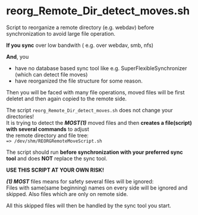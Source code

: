 # reorg_Remote_Dir_detect_moves.sh

Script to reorganize a remote directory (e.g. webdav) before synchronization 
 to avoid large file operation.

**If you sync** over low bandwith ( e.g. over webdav, smb, nfs)

**And**, you
   * have no database based sync tool like e.g. SuperFlexibleSynchronizer (which can detect file moves)
   * have reorganized the file structure for some reason. 

Then you will be faced with many file operations, moved files will be first deletet and then again copied to the remote side. 

The script `reorg_Remote_Dir_detect_moves.sh` does not change your directories!  
It is trying to detect the **_MOST(1)_** moved files and then **creates a file(script) with several commands** to adjust  
the remote directory and file tree:  
`=> /dev/shm/REORGRemoteMoveScript.sh`
 
The script should run **before synchronization with your preferred sync tool** and 
does **NOT** replace the sync tool.

 **USE THIS SCRIPT AT YOUR OWN RISK!**


**_(1) MOST_** files means for safety several files will be ignored:  
Files with same(same beginning) names on every side will be ignored and skipped. Also files which are only on remote side.

All this skipped files will then be handled by the sync tool you start.




